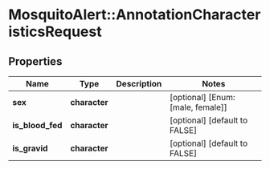 # MosquitoAlert::AnnotationCharacteristicsRequest


## Properties
Name | Type | Description | Notes
------------ | ------------- | ------------- | -------------
**sex** | **character** |  | [optional] [Enum: [male, female]] 
**is_blood_fed** | **character** |  | [optional] [default to FALSE] 
**is_gravid** | **character** |  | [optional] [default to FALSE] 


